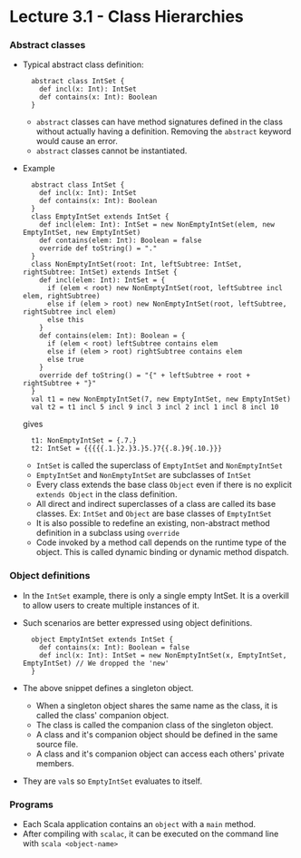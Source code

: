 # Lecture 3.1 - Class Hierarchies

### Abstract classes
+ Typical abstract class definition:

        abstract class IntSet {
          def incl(x: Int): IntSet
          def contains(x: Int): Boolean
        }

    * `abstract` classes can have method signatures defined in the class without actually having a definition. Removing the `abstract` keyword would cause an error.
    * `abstract` classes cannot be instantiated.

+ Example

        abstract class IntSet {
          def incl(x: Int): IntSet
          def contains(x: Int): Boolean
        }
        class EmptyIntSet extends IntSet {
          def incl(elem: Int): IntSet = new NonEmptyIntSet(elem, new EmptyIntSet, new EmptyIntSet)
          def contains(elem: Int): Boolean = false
          override def toString() = "."
        }
        class NonEmptyIntSet(root: Int, leftSubtree: IntSet, rightSubtree: IntSet) extends IntSet {
          def incl(elem: Int): IntSet = {
            if (elem < root) new NonEmptyIntSet(root, leftSubtree incl elem, rightSubtree)
            else if (elem > root) new NonEmptyIntSet(root, leftSubtree, rightSubtree incl elem)
            else this
          }
          def contains(elem: Int): Boolean = {
            if (elem < root) leftSubtree contains elem
            else if (elem > root) rightSubtree contains elem
            else true
          }
          override def toString() = "{" + leftSubtree + root + rightSubtree + "}"
        }
        val t1 = new NonEmptyIntSet(7, new EmptyIntSet, new EmptyIntSet)
        val t2 = t1 incl 5 incl 9 incl 3 incl 2 incl 1 incl 8 incl 10

  gives

        t1: NonEmptyIntSet = {.7.}
        t2: IntSet = {{{{{.1.}2.}3.}5.}7{{.8.}9{.10.}}}

    * `IntSet` is called the superclass of `EmptyIntSet` and `NonEmptyIntSet`
    * `EmptyIntSet` and `NonEmptyIntSet` are subclasses of `IntSet`
    * Every class extends the base class `Object` even if there is no explicit `extends Object` in the class definition.
    * All direct and indirect superclasses of a class are called its base classes. Ex: `IntSet` and `Object` are base classes of `EmptyIntSet`
    * It is also possible to redefine an existing, non-abstract method definition in a subclass using `override`
    * Code invoked by a method call depends on the runtime type of the object. This is called dynamic binding or dynamic method dispatch.

### Object definitions
+ In the `IntSet` example, there is only a single empty IntSet. It is a overkill to allow users to create multiple instances of it.
+ Such scenarios are better expressed using object definitions.

        object EmptyIntSet extends IntSet {
          def contains(x: Int): Boolean = false
          def incl(x: Int): IntSet = new NonEmptyIntSet(x, EmptyIntSet, EmptyIntSet) // We dropped the 'new'
        }

+ The above snippet defines a singleton object.
   * When a singleton object shares the same name as the class, it is called the class' companion object.
   * The class is called the companion class of the singleton object.
   * A class and it's companion object should be defined in the same source file.
   * A class and it's companion object can access each others' private members.
+ They are `val`s so `EmptyIntSet` evaluates to itself.

### Programs
+ Each Scala application contains an `object` with a `main` method.
+ After compiling with `scalac`, it can be executed on the command line with `scala <object-name>`
